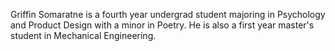 Griffin Somaratne is a fourth year undergrad student majoring in Psychology and Product Design with a minor in Poetry. He is also a first year master's student in Mechanical Engineering.
